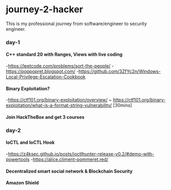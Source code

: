 # journey-2-hacker
This is my professional journey from software/engineer to security engineer.

### day-1
#### C++ standard 20 with Ranges, Views with live coding
  -https://leetcode.com/problems/sort-the-people/
  -https://poppopret.blogspot.com/
  -https://github.com/3ZfYc2n/Windows-Local-Privilege-Escalation-Cookbook
#### Binary Exploitation?
  -https://ctf101.org/binary-exploitation/overview/ ~ https://ctf101.org/binary-exploitation/what-is-a-format-string-vulnerability/ [30mins]
#### Join HackTheBox and get 3 courses

### day-2
#### IoCTL and IoCTL Hook
  -https://z4ksec.github.io/posts/ioctlhunter-release-v0.2/#demo-with-powertools
  -https://alice.climent-pommeret.red/
#### Decentralized smart social network & Blockchain Security
#### Amazon Shield
  
